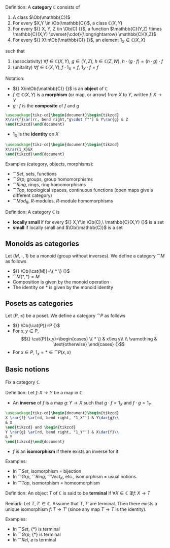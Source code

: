 Definition:
A **category** $\mathbb{C}$ consists of
1. A class $\Ob(\mathbb{C})$
2. For every $X,Y \in \Ob(\mathbb{C)}$, a class $\mathbb{C}(X,Y)$
3. For every ${} X, Y, Z \in \Ob(C) {}$, a function $\mathbb{C}(Y,Z) \times \mathbb{C}(X,Y) \overset{\cdot}{\longrightarrow} \mathbb{C}(X,Z)$
4. For every ${} X\in\Ob(\mathbb{C)} {}$, an element $1_X \in \mathbb{C}(X,X)$

such that
1. (associativity) $\forall f \in \mathbb{C}(X,Y),\ g \in(Y, Z),\ h\in \mathbb{C}(Z,W),\ h\cdot(g\cdot f)=(h\cdot g)\cdot f \tag{s}$
2. (unitality) $\forall f\in \mathbb{C}(X,Y), f\cdot1_X=f,\ 1_X\cdot f=f$

Notation:
- ${} X\in\Ob(\mathbb{C)} {}$ is an **object** of $\mathbb{C}$
- $f \in \mathbb{C}(X,Y)$ is a **morphism** (or map, or arrow) from $X$ to $Y$, written ${} f\colon X\to Y {}$
- $g\cdot f$ is the **composite** of $f$ and $g$
```tikz
\usepackage{tikz-cd}\begin{document}\begin{tikzcd}
X\rar{f}\ar[rr, bend right,"g\cdot f"'] & Y\rar{g} & Z
\end{tikzcd}\end{document}
```
- $1_X$ is the **identity** on $X$
```tikz
\usepackage{tikz-cd}\begin{document}\begin{tikzcd}
X\rar{1_X}&X
\end{tikzcd}\end{document}
```
Examples (category, objects, morphisms):
- $\cat{Set}$, sets, functions
- $\cat{Grp}$, groups, group homomorphisms
- $\cat{Ring}$, rings, ring homomorphisms
- $\cat{Top}$, topological spaces, continuous functions (open maps give a different category)
- $\cat{Mod}_R$, $R$-modules, $R$-module homomorphisms

Definition: A category $\mathbb{C}$ is
- **locally small** if for every ${} X,Y\in \Ob(C),\ \mathbb{C}(X,Y) {}$ is a set
- **small** if locally small and $\Ob(\mathbb{C)}$ is a set
## Monoids as categories
Let $(M,\ \cdot,\ 1)$ be a monoid (group without inverses). We define a category $\cat{M}$ as follows
- ${} \Ob(\cat{M)}=\{ * \} {}$
- $\cat{M}(*,*)=M$
- Composition is given by the monoid operation $\cdot$
- The identity on $*$ is given by the monoid identity
## Posets as categories
Let $(P,\ \leq)$ be a poset. We define a category $\cat{P}$ as follows
- ${} \Ob(\cat{P)}=P {}$
- For $x, y\in P$, $${} \cat{P}(x,y)=\begin{cases}
\{ * \}  & x\leq y\\ \\
\varnothing & \text{otherwise}
\end{cases} {}$$
- For $x \in P,\ 1_x = * \in \cat{P}(x,x)$
## Basic notions
Fix a category $\mathbb{C}$.

Definition:
Let ${} f\colon X \to Y {}$ be a map in $\mathbb{C}$.
- An **inverse** of $f$ is a map ${} g\colon Y\to X {}$ such that $g\cdot f=1_X$ and $f\cdot g=1_Y$
```tikz
\usepackage{tikz-cd}\begin{document}\begin{tikzcd}
X \rar{f} \ar[rd, bend right, "1_X"'] & Y\dar{g}\\
& X
\end{tikzcd} and \begin{tikzcd}
Y \rar{g} \ar[rd, bend right, "1_Y"'] & X\dar{f}\\
& Y
\end{tikzcd}\end{document}
```
- $f$ is an **isomorphism** if there exists an inverse for it

Examples:
- In $\cat{Set}$, isomorphism = bijection
- In $\cat{Grp}$, $\cat{Ring}$, $\cat{Vect}_K$, etc., isomorphism = usual notions.
- In $\cat{Top}$, isomorphism = homeomorphism

Definition:
An object $T$ of $\mathbb{C}$ is said to be **terminal** if ${} \forall X \in \mathbb{C}\ \exists!f\colon X\to T {}$

Remark:
Let $T, T'\in \mathbb{C}$. Assume that $T, T'$ are terminal. Then there exists a unique isomorphism ${} f\colon T\to T' {}$ (since any map $T\to T$ is the identity).

Examples:
- In $\cat{Set}$, $\{ * \}$ is terminal
- In $\cat{Grp}$, $\{ * \}$ is terminal
- In $\cat{Rel}$, $\varnothing$ is terminal
